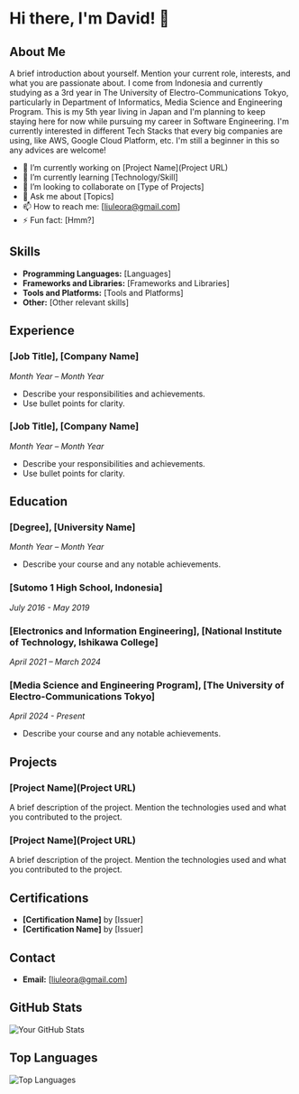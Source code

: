 # Hi there, I'm David! 👋

## About Me
A brief introduction about yourself. Mention your current role, interests, and what you are passionate about.
I come from Indonesia and currently studying as a 3rd year in The University of Electro-Communications Tokyo, particularly in Department of Informatics, Media Science and Engineering Program. This is my 5th year living in Japan and I'm planning to keep staying here for now while pursuing my career in Software Engineering. I'm currently interested in different Tech Stacks that every big companies are using, like AWS, Google Cloud Platform, etc. I'm still a beginner in this so any advices are welcome!


- 🔭 I’m currently working on [Project Name](Project URL)
- 🌱 I’m currently learning [Technology/Skill]
- 👯 I’m looking to collaborate on [Type of Projects]
- 💬 Ask me about [Topics]
- 📫 How to reach me: [liuleora@gmail.com]
- ⚡ Fun fact: [Hmm?]

## Skills
- **Programming Languages:** [Languages]
- **Frameworks and Libraries:** [Frameworks and Libraries]
- **Tools and Platforms:** [Tools and Platforms]
- **Other:** [Other relevant skills]

## Experience
### [Job Title], [Company Name]
*Month Year – Month Year*

- Describe your responsibilities and achievements.
- Use bullet points for clarity.

### [Job Title], [Company Name]
*Month Year – Month Year*

- Describe your responsibilities and achievements.
- Use bullet points for clarity.

## Education
### [Degree], [University Name]
*Month Year – Month Year*

- Describe your course and any notable achievements.

### [Sutomo 1 High School, Indonesia]
*July 2016 - May 2019*
### [Electronics and Information Engineering], [National Institute of Technology, Ishikawa College]
*April 2021 – March 2024*
### [Media Science and Engineering Program], [The University of Electro-Communications Tokyo]
*April 2024 - Present*

- Describe your course and any notable achievements.

## Projects
### [Project Name](Project URL)
A brief description of the project. Mention the technologies used and what you contributed to the project.

### [Project Name](Project URL)
A brief description of the project. Mention the technologies used and what you contributed to the project.

## Certifications
- **[Certification Name]** by [Issuer]
- **[Certification Name]** by [Issuer]

## Contact
- **Email:** [liuleora@gmail.com]

## GitHub Stats
![Your GitHub Stats](https://github-readme-stats.vercel.app/api?username=davidleora&show_icons=true&theme=radical)

## Top Languages
![Top Languages](https://github-readme-stats.vercel.app/api/top-langs/?username=davidleora&layout=compact&theme=radical)
